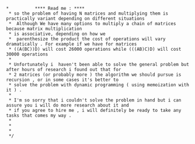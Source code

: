     *          **** Read me : ****
     * so the problem of having N matrices and multiplying them is practically variant depending on different situations
     *  Although We have many options to multiply a chain of matrices because matrix multiplication
     * is associative, depending on how we
     *  parenthesize the product the cost of operations will vary dramatically . For example if we have for matrices
     * ((A(BC))D) will cost 26000 operations while (((AB)C)D) will cost 30000 operations
     *
     * Unfortunately i  haven't been able to solve the general problem but after hours of research i found out that for
     * 2 matrices (or probably more ) the algorithm we should pursue is recursion , or in some cases it's better to
     * solve the problem with dynamic programming ( using memoization with it ) .
     *
     * I'm so sorry that i couldn't solve the problem in hand but i can assure you i will do more research about it and
     * if you agree to hire me , i will definitely be ready to take any tasks that comes my way .
     *
     *
     *
     */
    
